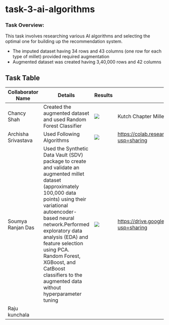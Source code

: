 # task-3-ai-algorithms

### Task Overview:

This task involves researching various AI algorithms and selecting the optimal one for building up the recommendation system.
- The imputed dataset having 34 rows and 43 columns (one row for each type of millet) provided required augmentation 
- Augmented dataset was created having 3,40,000 rows and 42 columns


## Task Table



| Collaborator Name | Details | Results | Notebook Link |
| ------ | ------ |------ |------ |
| Chancy Shah | Created the augmented dataset and used Random Forest Classifier | ![](https://github.com/OmdenaAI/kutch-chapter-millet-farming/blob/main/src/tasks/task-3-ai-algorithms/Chancy_results.png) | Kutch Chapter Millet ML-Model
| Archisha Srivastava | Used Following Algorithms | ![](https://github.com/OmdenaAI/kutch-chapter-millet-farming/blob/main/src/tasks/task-3-ai-algorithms/Archisha_results.png ) |https://colab.research.google.com/drive/11RsDEGpWj7w1hmq4UUTnDeMMFSEwr38t?usp=sharing |
|  Soumya Ranjan Das | Used the Synthetic Data Vault (SDV) package to create and validate an augmented millet dataset (approximately 100,000 data points) using their variational autoencoder-based neural network.Performed exploratory data analysis (EDA) and feature selection using PCA. Random Forest, XGBoost, and CatBoost classifiers to the augmented data without hyperparameter tuning | ![](https://github.com/OmdenaAI/kutch-chapter-millet-farming/blob/main/src/tasks/task-3-ai-algorithms/Soumya_RF_results.png)| https://drive.google.com/file/d/14GMkLYjNk0V9kzKNy6a2bKcLIoVRc0Zi/view?usp=sharing |
| Raju kunchala  |  | |



[//]: # (These are reference links used in the body of this note and get stripped out when the markdown processor does its job. There is no need to format nicely because it shouldn't be seen. Thanks SO - http://stackoverflow.com/questions/4823468/store-comments-in-markdown-syntax)

   [dill]: <https://github.com/joemccann/dillinger>
   [git-repo-url]: <https://github.com/joemccann/dillinger.git>
   [john gruber]: <http://daringfireball.net>
   [df1]: <http://daringfireball.net/projects/markdown/>
   [markdown-it]: <https://github.com/markdown-it/markdown-it>
   [Ace Editor]: <http://ace.ajax.org>
   [node.js]: <http://nodejs.org>
   [Twitter Bootstrap]: <http://twitter.github.com/bootstrap/>
   [jQuery]: <http://jquery.com>
   [@tjholowaychuk]: <http://twitter.com/tjholowaychuk>
   [express]: <http://expressjs.com>
   [AngularJS]: <http://angularjs.org>
   [Gulp]: <http://gulpjs.com>

   [PlDb]: <https://github.com/joemccann/dillinger/tree/master/plugins/dropbox/README.md>
   [PlGh]: <https://github.com/joemccann/dillinger/tree/master/plugins/github/README.md>
   [PlGd]: <https://github.com/joemccann/dillinger/tree/master/plugins/googledrive/README.md>
   [PlOd]: <https://github.com/joemccann/dillinger/tree/master/plugins/onedrive/README.md>
   [PlMe]: <https://github.com/joemccann/dillinger/tree/master/plugins/medium/README.md>
   [PlGa]: <https://github.com/RahulHP/dillinger/blob/master/plugins/googleanalytics/README.md>

